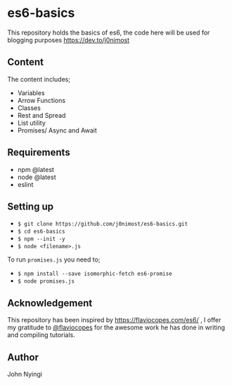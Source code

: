 # es6-basics
This repository holds the basics of es6, the code here will be used for blogging purposes https://dev.to/j0nimost

## Content
The content includes;
- Variables
- Arrow Functions
- Classes
- Rest and Spread
- List utility
- Promises/ Async and Await

## Requirements
- npm @latest
- node @latest
- eslint

## Setting up
- `$ git clone https://github.com/j0nimost/es6-basics.git`
- `$ cd es6-basics`
- `$ npm --init -y`
- `$ node <filename>.js`

To run `promises.js` you need to;
- `$ npm install --save isomorphic-fetch es6-promise`
- `$ node promises.js`

## Acknowledgement
This repository has been inspired by https://flaviocopes.com/es6/ , I offer my gratitude to [@flaviocopes](https://twitter.com/flaviocopes) for the awesome work he has done in writing and compiling tutorials.

## Author
John Nyingi
